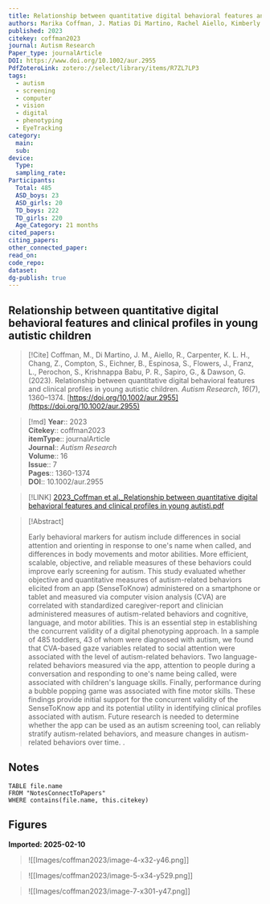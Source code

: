 ```yaml
---
title: Relationship between quantitative digital behavioral features and clinical profiles in young autistic children
authors: Marika Coffman, J. Matias Di Martino, Rachel Aiello, Kimberly L. H. Carpenter, Zhuoqing Chang, Scott Compton, Brian Eichner, Steve Espinosa, Jacqueline Flowers, Lauren Franz, Sam Perochon, Pradeep Raj Krishnappa Babu, Guillermo Sapiro, Geraldine Dawson
published: 2023
citekey: coffman2023
journal: Autism Research
Paper_type: journalArticle
DOI: https://www.doi.org/10.1002/aur.2955
PdfZoteroLink: zotero://select/library/items/R7ZL7LP3
tags:
  - autism
  - screening
  - computer
  - vision
  - digital
  - phenotyping
  - EyeTracking
category:
  main: 
  sub: 
device:
  Type: 
  sampling_rate: 
Participants:
  Total: 485
  ASD_boys: 23
  ASD_girls: 20
  TD_boys: 222
  TD_girls: 220
  Age_Category: 21 months
cited_papers: 
citing_papers: 
other_connected_paper: 
read_on: 
code_repo: 
dataset: 
dg-publish: true
---
```


## Relationship between quantitative digital behavioral features and clinical profiles in young autistic children

> [!Cite]
> Coffman, M., Di Martino, J. M., Aiello, R., Carpenter, K. L. H., Chang, Z., Compton, S., Eichner, B., Espinosa, S., Flowers, J., Franz, L., Perochon, S., Krishnappa Babu, P. R., Sapiro, G., & Dawson, G. (2023). Relationship between quantitative digital behavioral features and clinical profiles in young autistic children. _Autism Research_, _16_(7), 1360–1374. [https://doi.org/10.1002/aur.2955](https://doi.org/10.1002/aur.2955)


>[!md]
> **Year**:: 2023   
> **Citekey**:: coffman2023  
> **itemType**:: journalArticle  
> **Journal**:: *Autism Research*  
> **Volume**:: 16  
> **Issue**:: 7   
> **Pages**:: 1360-1374  
> **DOI**:: 10.1002/aur.2955    

> [!LINK] 
> [2023_Coffman et al._Relationship between quantitative digital behavioral features and clinical profiles in young autisti.pdf](zotero://select/library/items/LRHD994Y)

> [!Abstract]
>
> Early behavioral markers for autism include differences in social attention and orienting in response to one's name when called, and differences in body movements and motor abilities. More efficient, scalable, objective, and reliable measures of these behaviors could improve early screening for autism. This study evaluated whether objective and quantitative measures of autism-related behaviors elicited from an app (SenseToKnow) administered on a smartphone or tablet and measured via computer vision analysis (CVA) are correlated with standardized caregiver-report and clinician administered measures of autism-related behaviors and cognitive, language, and motor abilities. This is an essential step in establishing the concurrent validity of a digital phenotyping approach. In a sample of 485 toddlers, 43 of whom were diagnosed with autism, we found that CVA-based gaze variables related to social attention were associated with the level of autism-related behaviors. Two language-related behaviors measured via the app, attention to people during a conversation and responding to one's name being called, were associated with children's language skills. Finally, performance during a bubble popping game was associated with fine motor skills. These findings provide initial support for the concurrent validity of the SenseToKnow app and its potential utility in identifying clinical profiles associated with autism. Future research is needed to determine whether the app can be used as an autism screening tool, can reliably stratify autism-related behaviors, and measure changes in autism-related behaviors over time.
>.
> 


## Notes

```dataview 
TABLE file.name 
FROM "NotesConnectToPapers" 
WHERE contains(file.name, this.citekey)
```


## Figures

**Imported: 2025-02-10**

> ![[Images/coffman2023/image-4-x32-y46.png]]

> ![[Images/coffman2023/image-5-x34-y529.png]]

> ![[Images/coffman2023/image-7-x301-y47.png]]